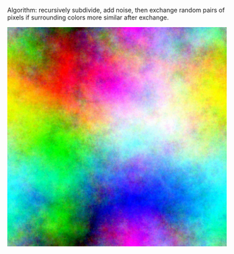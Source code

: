 Algorithm: recursively subdivide, add noise, then exchange random pairs of pixels if surrounding colors more similar after exchange.

![Programmatic image, size 1000](img-255-4-10-1000-0.png)
